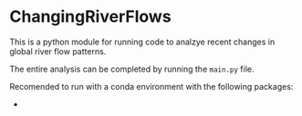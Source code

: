 # ChangingRiverFlows

This is a python module for running code to analzye recent changes in global river flow patterns.

The entire analysis can be completed by running the ```main.py``` file.

Recomended to run with a conda environment with the following packages:

- 


